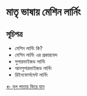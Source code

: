 # মাতৃ ভাষায় মেশিন লার্নিং

## সূচিপত্র
- মেশিন লার্নিং কি?
- মেশিন লার্নিং এর প্রকারভেদ
- সুপারভাইজড লার্নিং
- আনসুপারভাইজড লার্নিং
- রিইনফোর্সমেন্ট লার্নিং

[← মূল পাতায় ফিরে যান](index.md) 
